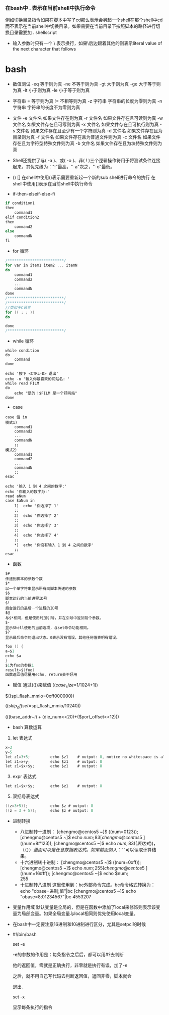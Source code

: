 ### 在bash中 . 表示在当前shell中执行命令
例如切换目录指令如果在脚本中写了cd那么表示会另起一个shell在那个shell中cd而不表示在当前shell中切换目录。如果需要在当前目录下按照脚本的路径进行切换目录需要加 . shellscript

- 输入参数时只有一个 \ 表示换行，如果\后边跟着其他的则表示literal value of the next character that follows

# bash 
- 数值测试
-eq
等于则为真
-ne
不等于则为真
-gt
大于则为真
-ge
大于等于则为真
-lt
小于则为真
-le
小于等于则为真
- 字符串
=
等于则为真
!=
不相等则为真
-z 字符串
字符串的长度为零则为真
-n 字符串
字符串的长度不为零则为真
- 文件
-e 文件名
如果文件存在则为真
-r 文件名
如果文件存在且可读则为真
-w 文件名
如果文件存在且可写则为真
-x 文件名
如果文件存在且可执行则为真
-s 文件名
如果文件存在且至少有一个字符则为真
-d 文件名
如果文件存在且为目录则为真
-f 文件名
如果文件存在且为普通文件则为真
-c 文件名
如果文件存在且为字符型特殊文件则为真
-b 文件名
如果文件存在且为块特殊文件则为真
- Shell还提供了与( -a )、或( -o )、非( ! )三个逻辑操作符用于将测试条件连接起来，其优先级为："!"最高，"-a"次之，"-o"最低。

- () []
在shell中使用()表示需要重新起一个新的sub shell进行命令的执行
在shell中使用[]表示在当前shell中执行命令

- if-then-elseif-else-fi
```c
if condition1
then
    command1
elif condition2 
then 
    command2
else
    commandN
fi
```

- for 循环

```c
/*************************/
for var in item1 item2 ... itemN
do
    command1
    command2
    ...
    commandN
done
/*************************/
/*************************/
//类似于C语言
for (( ; ; ))
do

done
/*************************/

```
- while 循环
```
while condition
do
    command
done
```
```
echo '按下 <CTRL-D> 退出'
echo -n '输入你最喜欢的网站名: '
while read FILM
do
    echo "是的！$FILM 是一个好网站"
done

```
- case
```
case 值 in
模式1)
    command1
    command2
    ...
    commandN
    ;;
模式2）
    command1
    command2
    ...
    commandN
    ;;
esac

```
```
echo '输入 1 到 4 之间的数字:'
echo '你输入的数字为:'
read aNum
case $aNum in
    1)  echo '你选择了 1'
    ;;
    2)  echo '你选择了 2'
    ;;
    3)  echo '你选择了 3'
    ;;
    4)  echo '你选择了 4'
    ;;
    *)  echo '你没有输入 1 到 4 之间的数字'
    ;;
esac

```
- 函数
```
$#
传递到脚本的参数个数
$*
以一个单字符串显示所有向脚本传递的参数
$$
脚本运行的当前进程ID号
$!
后台运行的最后一个进程的ID号
$@
与$*相同，但是使用时加引号，并在引号中返回每个参数。
$-
显示Shell使用的当前选项，与set命令功能相同。
$?
显示最后命令的退出状态。0表示没有错误，其他任何值表明有错误。
```
```c
foo () {
a=$1
echo $a
}
$1为foo的参数1
result=$(foo)
函数返回值尽量用echo, return会不好用
```
- 赋值
通过(())来赋值
$((case_size=$1/1024+1))

$((spi_flash_mmio=0xff000000))

$((skip_offset=$spi_flash_mmio/10240))

$((($base_addr+$i)+($die_num<<20)+($port_offset<<12)))

- bash 算数运算
1. let 表达式
```c
x=3
y=5
let z1=3+5;         echo $z1    # output: 8, notice no whitespace is allowed.
let z1=x+y;         echo $z1    # output: 8
let z1=$x+$y;       echo $z1    # output: 8
```
3. expr 表达式
```c
let z1=$x+$y;       echo $z1    # output: 8
```
5. 双括号表达式
```c
((z=3+5));          echo $z # output: 8
((z = 3 + 5));      echo $z # output: 8
```
- 进制转换
  - 八进制转十进制：
[chengmo@centos5 ~]$ ((num=0123));
[chengmo@centos5 ~]$ echo $num;
83
[chengmo@centos5 ~]$ ((num=8#123));
[chengmo@centos5 ~]$ echo $num;    
83
((表达式))，（（））里面可以是任意数据表达式。如果前面加入：”$”可以读取计算结果。
  - 十六进制转十进制：
[chengmo@centos5 ~]$ ((num=0xff)); 
[chengmo@centos5 ~]$ echo $num;    
255
[chengmo@centos5 ~]$ ((num=16#ff));
[chengmo@centos5 ~]$ echo $num;    
255
  - 十进制转八进制
这里使用到：bc外部命令完成。bc命令格式转换为：echo "obase=进制;值"|bc
[chengmo@centos5 ~]$ echo "obase=8;01234567"|bc
4553207

- 变量作用域
默认变量是全局的，但是在函数中添加了local来修饰则表示该变量为局部变量。如果全局变量与local相同则优先使用local变量。

- 在bash中一定要注意16进制和10进制进行区分，尤其是setpci的时候

- #!/bin/bash

  set -e 

  -e的参数的作用是：每条指令之后后，都可以用#?去判断

  他的返回值，零就是正确执行，非零就是执行有误，加了-e

  之后，就不用自己写代码去判断返回值，返回非零，脚本就会
  
  退出.
  
  set -x
  
  显示每条执行的指令